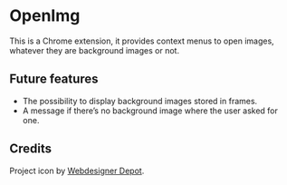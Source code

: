 # OpenImg

This is a Chrome extension, it provides context menus to open images, whatever they are background images or not.

## Future features

* The possibility to display background images stored in frames.
* A message if there’s no background image where the user asked for one.

## Credits

Project icon by [Webdesigner Depot][].

[Webdesigner Depot]: http://www.webdesignerdepot.com/2010/07/200-exclusive-free-icons-reflection/